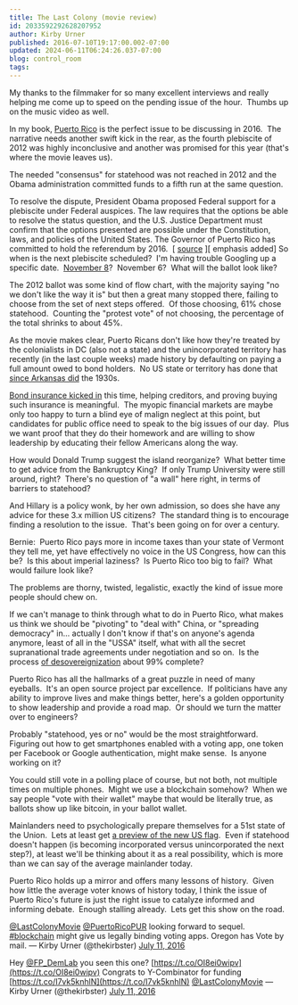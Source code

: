 ```yaml
---
title: The Last Colony (movie review)
id: 2033592292628207952
author: Kirby Urner
published: 2016-07-10T19:17:00.002-07:00
updated: 2024-06-11T06:24:26.037-07:00
blog: control_room
tags: 
---
```


[](https://www.flickr.com/photos/kirbyurner/27615324543/)

My thanks to the filmmaker for so many excellent interviews and really helping me come up to speed on the pending issue of the hour.  Thumbs up on the music video as well.

In my book, [Puerto Rico](http://mybizmo.blogspot.com/2016/07/meanwhile-in-puerto-rico.html) is the perfect issue to be discussing in 2016.  The narrative needs another swift kick in the rear, as the fourth plebiscite of 2012 was highly inconclusive and another was promised for this year (that's where the movie leaves us). 

The needed "consensus" for statehood was not reached in 2012 and the Obama administration committed funds to a fifth run at the same question.

To resolve the dispute, President Obama proposed Federal support for a 
plebiscite under Federal auspices. The law requires that the options be 
able to resolve the status question, and the U.S. Justice Department 
must confirm that the options presented are possible under the 
Constitution, laws, and policies of the United States. The Governor of 
Puerto Rico has committed to hold the referendum by 2016.  [ [source](http://www.pr51st.com/puerto-rico-destined-statehood/) ][ emphasis added]
So when is the next plebiscite scheduled?  I'm having trouble Googling up a specific date.  [November 8](https://en.wikipedia.org/wiki/Puerto_Rican_general_election,_2016)?  November 6?  What will the ballot look like?

The 2012 ballot was some kind of flow chart, with the majority saying "no we don't like the way it is" but then a great many stopped there, failing to choose from the set of next steps offered.  Of those choosing, 61% chose statehood.  Counting the "protest vote" of not choosing, the percentage of the total shrinks to about 45%.

As the movie makes clear, Puerto Ricans don't like how they're treated by the colonialists in DC (also not a state) and the unincorporated territory has recently (in the last couple weeks) made history by defaulting on paying a full amount owed to bond holders.  No US state or territory has done that [since Arkansas did](http://www.nytimes.com/2011/01/23/weekinreview/23davey.html?_r=0) the 1930s.

[Bond insurance kicked in](http://www.bloomberg.com/gadfly/articles/2016-07-08/puerto-rico-default-fires-starting-gun-on-resolution) this time, helping creditors, and proving buying such insurance is meaningful.  The myopic financial markets are maybe only too happy to turn a blind eye of malign neglect at this point, but candidates for public office need to speak to the big issues of our day.  Plus we want proof that they do their homework and are willing to show leadership by educating their fellow Americans along the way.

How would Donald Trump suggest the island reorganize?  What better time to get advice from the Bankruptcy King?  If only Trump University were still around, right?  There's no question of "a wall" here right, in terms of barriers to statehood?

And Hillary is a policy wonk, by her own admission, so does she have any advice for these 3.x million US citizens?  The standard thing is to encourage finding a resolution to the issue.  That's been going on for over a century.

Bernie:  Puerto Rico pays more in income taxes than your state of Vermont they tell me, yet have effectively no voice in the US Congress, how can this be?  Is this about imperial laziness?  Is Puerto Rico too big to fail?  What would failure look like?

The problems are thorny, twisted, legalistic, exactly the kind of issue more people should chew on.

If we can't manage to think through what to do in Puerto Rico, what makes us think we should be "pivoting" to "deal with" China, or "spreading democracy" in... actually I don't know if that's on anyone's agenda anymore, least of all in the "USSA" itself, what with all the secret supranational trade agreements under negotiation and so on.  Is the process [of desovereignization](http://www.alternalia.com/desovereignization.html) about 99% complete?

Puerto Rico has all the hallmarks of a great puzzle in need of many eyeballs.  It's an open source project par excellence.  If politicians have any ability to improve lives and make things better, here's a golden opportunity to show leadership and provide a road map.  Or should we turn the matter over to engineers?

Probably "statehood, yes or no" would be the most 
straightforward.  Figuring out how to get smartphones enabled with a 
voting app, one token per Facebook or Google authentication, might make 
sense.  Is anyone working on it?

You could still vote 
in a polling place of course, but not both, not multiple times on 
multiple phones.  Might we use a blockchain somehow?  When we say people
 "vote with their wallet" maybe that would be literally true, as ballots
 show up like bitcoin, in your ballot wallet.

Mainlanders need to psychologically prepare themselves for a 51st state of the Union.  Lets at least get [a preview of the new US flag](http://physicsbuzz.physicscentral.com/2013/07/the-51-star-flag.html).  Even if statehood doesn't happen (is becoming incorporated versus unincorporated the next step?), at least we'll be thinking about it as a real possibility, which is more than we can say of the average mainlander today.

Puerto Rico holds up a mirror and offers many lessons of history.  Given how little the average voter knows of history today, I think the issue of Puerto Rico's future is just the right issue to catalyze informed and informing debate.  Enough stalling already.  Lets get this show on the road.

[@LastColonyMovie](https://twitter.com/LastColonyMovie) [@PuertoRicoPUR](https://twitter.com/PuertoRicoPUR) looking forward to sequel. [#blockchain](https://twitter.com/hashtag/blockchain?src=hash) might give us legally binding voting apps. Oregon has Vote by mail.
— Kirby Urner (@thekirbster) [July 11, 2016](https://twitter.com/thekirbster/status/752359279844159488)

Hey [@FP_DemLab](https://twitter.com/FP_DemLab) you seen this one? [https://t.co/OI8ei0wipv](https://t.co/OI8ei0wipv) Congrats to Y-Combinator for funding [https://t.co/I7vk5knhlN](https://t.co/I7vk5knhlN) [@LastColonyMovie](https://twitter.com/LastColonyMovie)
— Kirby Urner (@thekirbster) [July 11, 2016](https://twitter.com/thekirbster/status/752365876821696512)
